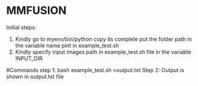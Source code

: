 # MMFUSION

Initial steps: 
1. Kindly go to myenv/bin/python copy its complete
put the folder path in the variable name pint in example_test.sh 
2. Kindly specify input images path in example_test.sh file in the variable INPUT_DIR

#Commands
step 1: bash example_test.sh >output.txt
Step 2: Output is shown in output.txt file


